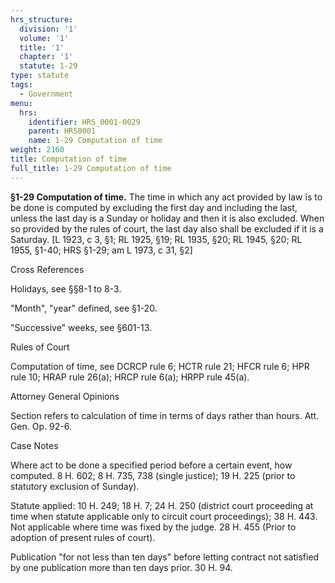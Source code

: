 ```yaml
---
hrs_structure:
  division: '1'
  volume: '1'
  title: '1'
  chapter: '1'
  statute: 1-29
type: statute
tags:
  - Government
menu:
  hrs:
    identifier: HRS_0001-0029
    parent: HRS0001
    name: 1-29 Computation of time
weight: 2160
title: Computation of time
full_title: 1-29 Computation of time
---
```

**§1-29 Computation of time.** The time in which any act provided by law is to be done is computed by excluding the first day and including the last, unless the last day is a Sunday or holiday and then it is also excluded. When so provided by the rules of court, the last day also shall be excluded if it is a Saturday. [L 1923, c 3, §1; RL 1925, §19; RL 1935, §20; RL 1945, §20; RL 1955, §1-40; HRS §1-29; am L 1973, c 31, §2]

Cross References

Holidays, see §§8-1 to 8-3.

"Month", "year" defined, see §1-20.

"Successive" weeks, see §601-13.

Rules of Court

Computation of time, see DCRCP rule 6; HCTR rule 21; HFCR rule 6; HPR rule 10; HRAP rule 26(a); HRCP rule 6(a); HRPP rule 45(a).

Attorney General Opinions

Section refers to calculation of time in terms of days rather than hours. Att. Gen. Op. 92-6.

Case Notes

Where act to be done a specified period before a certain event, how computed. 8 H. 602; 8 H. 735, 738 (single justice); 19 H. 225 (prior to statutory exclusion of Sunday).

Statute applied: 10 H. 249; 18 H. 7; 24 H. 250 (district court proceeding at time when statute applicable only to circuit court proceedings); 38 H. 443\. Not applicable where time was fixed by the judge. 28 H. 455 (Prior to adoption of present rules of court).

Publication "for not less than ten days" before letting contract not satisfied by one publication more than ten days prior. 30 H. 94.